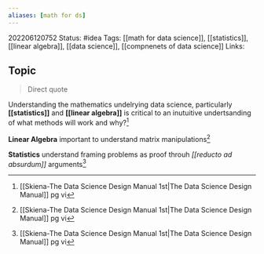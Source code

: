 ```yaml
---
aliases: [math for ds]
---
```

202206120752
Status: #idea
Tags: [[math for data science]], [[statistics]], [[linear algebra]], [[data science]], [[compnenets of data science]]
Links:
## Topic
>Direct quote

Understanding the mathematics undelrying data science, particularly **[[statistics]]** and **[[linear algebra]]** is critical to an inutuitive undertsanding of what methods will work and why?[^1]

**Linear Algebra** important to understand matrix manipulations[^1]

**Statistics** understand framing problems as proof throuh *[[reducto ad absurdum]]* arguments[^1]

[^1]: [[Skiena-The Data Science  Design Manual 1st|The Data Science Design Manual]] pg vi